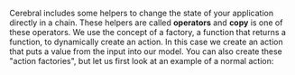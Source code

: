 Cerebral includes some helpers to change the state of your application directly in a chain. These helpers are called **operators** and **copy** is one of these operators. We use the concept of a factory, a function that returns a function, to dynamically create an action. In this case we create an action that puts a value from the input into our model. You can also create these "action factories", but let us first look at an example of a normal action:
